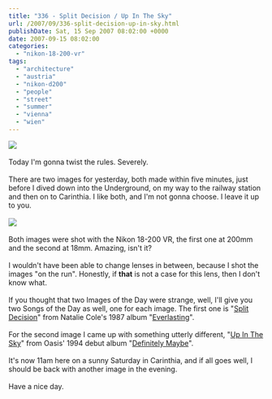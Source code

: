 ```yaml
---
title: "336 - Split Decision / Up In The Sky"
url: /2007/09/336-split-decision-up-in-sky.html
publishDate: Sat, 15 Sep 2007 08:02:00 +0000
date: 2007-09-15 08:02:00
categories: 
  - "nikon-18-200-vr"
tags: 
  - "architecture"
  - "austria"
  - "nikon-d200"
  - "people"
  - "street"
  - "summer"
  - "vienna"
  - "wien"
---
```

<a href="https://d25zfm9zpd7gm5.cloudfront.net/1200x1200/2007/20070914_153647_nx_ps.jpg"><img src="https://d25zfm9zpd7gm5.cloudfront.net/0600x0600/2007/20070914_153647_nx_ps.jpg"/></a><br/><br/>Today I'm gonna twist the rules. Severely. <br/><br/>There are two images for yesterday, both made within five minutes, just before I dived down into the Underground, on my way to the railway station and then on to Carinthia. I like both, and I'm not gonna choose. I leave it up to you.<br/><br/><a href="https://d25zfm9zpd7gm5.cloudfront.net/1200x1200/2007/20070914_153201_nx.jpg"><img src="https://d25zfm9zpd7gm5.cloudfront.net/0600x0600/2007/20070914_153201_nx.jpg"/></a><br/><br/>Both images were shot with the Nikon 18-200 VR, the first one at 200mm and the second at 18mm. Amazing, isn't it? <br/><br/>I wouldn't have been able to change lenses in between, because I shot the images "on the run". Honestly, if <span style="font-weight:bold;">that</span> is not a case for this lens, then I don't know what.<br/><br/>If you thought that two Images of the Day were strange, well, I'll give you two Songs of the Day as well, one for each image. The first one is "<a href="http://www.lyricsfreak.com/n/natalie+cole/split+decision_20098155.html" target="_blank">Split Decision</a>" from Natalie Cole's 1987 album "<a href="http://www.amazon.com/Everlasting-Natalie-Cole/dp/B000002H99" target="_blank">Everlasting</a>".<br/><br/>For the second image I came up with something utterly different, "<a href="http://www.lyricsfreak.com/o/oasis/up+in+the+sky_20102345.html" target="_blank">Up In The Sky</a>" from  Oasis' 1994 debut album "<a href="http://www.amazon.com/Definitely-Maybe-Oasis/dp/B000002AS3" target="_blank">Definitely Maybe</a>".<br/><br/>It's now 11am here on a sunny Saturday in Carinthia, and if all goes well, I should be back with another image in the evening.<br/><br/>Have a nice day.
